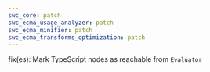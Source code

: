 ```yaml
---
swc_core: patch
swc_ecma_usage_analyzer: patch
swc_ecma_minifier: patch
swc_ecma_transforms_optimization: patch
---
```


fix(es): Mark TypeScript nodes as reachable from `Evaluator`
